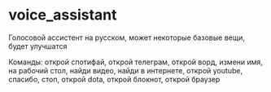 # voice_assistant
Голосовой ассистент на русском, может некоторые базовые вещи, будет улучшатся

Команды:
открой спотифай,
открой телеграм,
открой ворд,
измени имя,
на рабочий стол,
найди видео,
найди в интернете,
открой youtube,
спасибо,
стоп,
открой dota,
открой блокнот,
открой браузер
